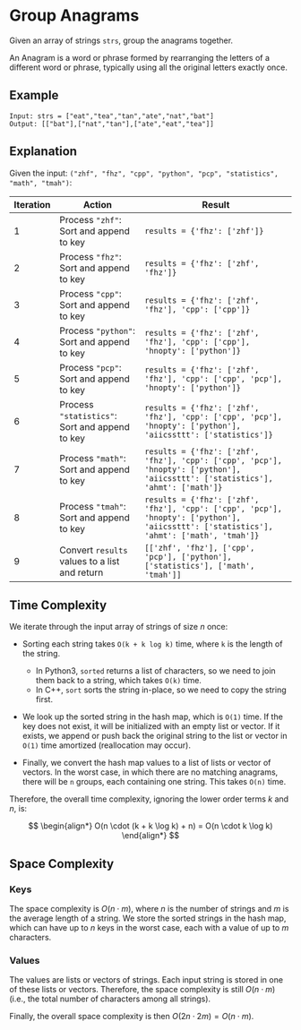 # Group Anagrams

Given an array of strings `strs`, group the anagrams together.

An Anagram is a word or phrase formed by rearranging the letters of a different word or phrase, typically using all the original letters exactly once.

## Example

```
Input: strs = ["eat","tea","tan","ate","nat","bat"]
Output: [["bat"],["nat","tan"],["ate","eat","tea"]]
```

## Explanation

Given the input: `("zhf", "fhz", "cpp", "python", "pcp", "statistics", "math", "tmah")`:

<center>

| Iteration | Action                                      | Result                                                        |
|-----------|---------------------------------------------|---------------------------------------------------------------|
| 1         | Process `"zhf"`: Sort and append to key     | `results = {'fhz': ['zhf']}`                                   |
| 2         | Process `"fhz"`: Sort and append to key     | `results = {'fhz': ['zhf', 'fhz']}`                            |
| 3         | Process `"cpp"`: Sort and append to key     | `results = {'fhz': ['zhf', 'fhz'], 'cpp': ['cpp']}`            |
| 4         | Process `"python"`: Sort and append to key  | `results = {'fhz': ['zhf', 'fhz'], 'cpp': ['cpp'], 'hnopty': ['python']}` |
| 5         | Process `"pcp"`: Sort and append to key     | `results = {'fhz': ['zhf', 'fhz'], 'cpp': ['cpp', 'pcp'], 'hnopty': ['python']}` |
| 6         | Process `"statistics"`: Sort and append to key | `results = {'fhz': ['zhf', 'fhz'], 'cpp': ['cpp', 'pcp'], 'hnopty': ['python'], 'aiicssttt': ['statistics']}` |
| 7         | Process `"math"`: Sort and append to key    | `results = {'fhz': ['zhf', 'fhz'], 'cpp': ['cpp', 'pcp'], 'hnopty': ['python'], 'aiicssttt': ['statistics'], 'ahmt': ['math']}` |
| 8         | Process `"tmah"`: Sort and append to key    | `results = {'fhz': ['zhf', 'fhz'], 'cpp': ['cpp', 'pcp'], 'hnopty': ['python'], 'aiicssttt': ['statistics'], 'ahmt': ['math', 'tmah']}` |
| 9         | Convert `results` values to a list and return | `[['zhf', 'fhz'], ['cpp', 'pcp'], ['python'], ['statistics'], ['math', 'tmah']]` |

</center>

## Time Complexity

We iterate through the input array of strings of size $n$ once:

- Sorting each string takes `O(k + k log k)` time, where `k` is the length of the string. 
  - In Python3, `sorted` returns a list of characters, so we need to join them back to a string, which takes `O(k)` time. 
  - In C++, `sort` sorts the string in-place, so we need to copy the string first.
  
- We look up the sorted string in the hash map, which is `O(1)` time. If the key does not exist, it will be initialized with an empty list or vector. If it exists, we append or push back the original string to the list or vector in `O(1)` time amortized (reallocation may occur).

- Finally, we convert the hash map values to a list of lists or vector of vectors. In the worst case, in which there are no matching anagrams, there will be `n` groups, each containing one string. This takes `O(n)` time.

Therefore, the overall time complexity, ignoring the lower order terms $k$ and $n$, is:

$$
\begin{align*}
O(n \cdot (k + k \log k) + n) = O(n \cdot k \log k)
\end{align*}
$$

## Space Complexity

### Keys

The space complexity is $O(n \cdot m)$, where $n$ is the number of strings and $m$ is the average length of a string. We store the sorted strings in the hash map, which can have up to $n$ keys in the worst case, each with a value of up to $m$ characters. 

### Values

The values are lists or vectors of strings. Each input string is stored in one of these lists or vectors. Therefore, the space complexity is still $O(n \cdot m)$ (i.e., the total number of characters among all strings).

Finally, the overall space complexity is then $O(2 n \cdot 2m) = O(n \cdot m)$.
